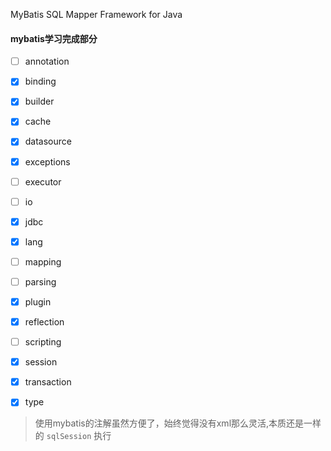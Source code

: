 MyBatis SQL Mapper Framework for Java

#### mybatis学习完成部分

*   [ ] annotation
*   [x] binding
*   [x] builder
*   [x] cache
*   [x] datasource
*   [x] exceptions
*   [ ] executor
*   [ ] io
*   [x] jdbc
*   [x] lang 
*   [ ] mapping
*   [ ] parsing
*   [x] plugin
*   [x] reflection
*   [ ] scripting
*   [x] session
*   [x] transaction
*   [x] type


> 使用mybatis的注解虽然方便了，始终觉得没有xml那么灵活,本质还是一样的 `sqlSession` 执行
